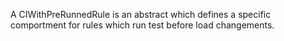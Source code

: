 A CIWithPreRunnedRule is an abstract which defines a specific comportment for rules which run test before load changements.
